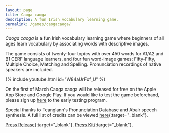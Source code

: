 ```yaml
---
layout: page
title: Caoga caoga
description: A fun Irish vocabulary learning game.
permalink: /games/caogacaoga/
---
```


<!-- ![]({{site.url}}/assets/images/games/caogacaoga/icon.png) -->

*Caoga caoga* is a fun Irish vocabulary learning game where beginners of all ages learn vocabulary by associating words with descriptive images.

The game consists of twenty-four topics with over 450 words for A1/A2 and B1 CERF language learners, and four fun word-image games: Fifty-Fifty, Multiple Choice, Matching and Spelling. Pronunciation recordings of native speakers are included.

<!-- ![]({{site.url}}/assets/images/games/caogacaoga/caogacaoga.gif) -->

{% include youtube.html id="W84aUrFof_U" %}

On the first of March Caoga caoga will be released for free on the Apple App Store and Google Play. If you would like to test the game beforehand, please sign up [here](https://docs.google.com/forms/d/e/1FAIpQLSc7A-UT1TGFphvXG3IVQZk6n7deuGP9p1Rd0RWU0EArWA0Ijw/viewform) to the early testing program.

<!-- <table style="width:100%" height="100%" cellspacing="25" cellpadding="0">
  <tr>
    <th align="center"><a href="{{page.url}}iOS"><img src="{{site.url}}/assets/images/games/mobilestores/download_app_store_logo.png"></a></th>
    <th align="center"><a href="{{page.url}}Android"><img src="{{site.url}}/assets/images/games/mobilestores/get_on_google_play_logo.png"></a></th>
  </tr>
</table> -->

<!-- <iframe src="https://docs.google.com/forms/d/e/1FAIpQLSc7A-UT1TGFphvXG3IVQZk6n7deuGP9p1Rd0RWU0EArWA0Ijw/viewform?embedded=true" width="760" height="1200" frameborder="0" marginheight="0" marginwidth="0">Loading...</iframe> -->

<!-- <iframe src="https://docs.google.com/forms/d/e/1FAIpQLSc7A-UT1TGFphvXG3IVQZk6n7deuGP9p1Rd0RWU0EArWA0Ijw/viewform?embedded=true" width="625" height="950" frameborder="0" marginheight="0" marginwidth="0">Loading...</iframe> -->

Special thanks to Teanglann's Pronunciation Database and Abair speech synthesis. A full list of credits can be viewed [here]({{page.url}}credits){:target="_blank"}.

[Press Release]({{page.url}}press){:target="_blank"}. [Press Kit]({{page.url}}presskit){:target="_blank"}.
